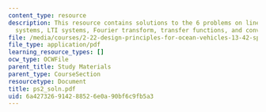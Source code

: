 ```yaml
---
content_type: resource
description: This resource contains solutions to the 6 problems on linear/time variant
  systems, LTI systems, Fourier transform, transfer functions, and convolution.
file: /media/courses/2-22-design-principles-for-ocean-vehicles-13-42-spring-2005/6a427326914288526e0a90bf6c9fb5a3_ps2_soln.pdf
file_type: application/pdf
learning_resource_types: []
ocw_type: OCWFile
parent_title: Study Materials
parent_type: CourseSection
resourcetype: Document
title: ps2_soln.pdf
uid: 6a427326-9142-8852-6e0a-90bf6c9fb5a3
---
```

